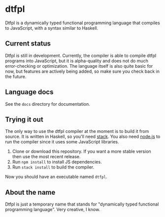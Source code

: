 # dtfpl

Dtfpl is a dynamically typed functional programming language that compiles to JavaScript, with a syntax similar to Haskell.

## Current status

Dtfpl is still in development. Currently, the compiler is able to compile dtfpl programs into JavaScript, but it is alpha-quality and does not do much error-checking or optimization. The language itself is also quite basic for now, but features are actively being added, so make sure you check back in the future.

## Language docs

See the `docs` directory for documentation.

## Trying it out

The only way to use the dtfpl compiler at the moment is to build it from source. It is written in Haskell, so you'll need [stack](https://haskellstack.org). You also need [node.js](https://nodejs.org) to run the compiler since it uses some JavaScript libraries.

1. Clone or download this repository. If you want a more stable version then use the most recent release.
2. Run `npm install` to install JS dependencies.
3. Run `stack install` to build the compiler.

Now you should have an executable named `dtfpl`.

## About the name

Dtfpl is just a temporary name that stands for "dynamically typed functional programming language". Very creative, I know.
